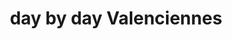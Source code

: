 ---
title: "day by day Valenciennes"
url: /valenciennes/day-by-day-valenciennes/
shop: commodité
---